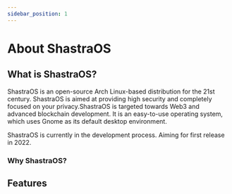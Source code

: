 ```yaml
---
sidebar_position: 1
---
```


# About ShastraOS

## What is ShastraOS?

ShastraOS is an open-source Arch Linux-based distribution for the 21st century. ShastraOS is aimed at providing high security and completely focused on your privacy.ShastraOS is targeted towards Web3 and advanced blockchain development. It is an easy-to-use operating system, which uses Gnome as its default desktop environment.

ShastraOS is currently in the development process. Aiming for first release in 2022.

### Why ShastraOS?

## Features

